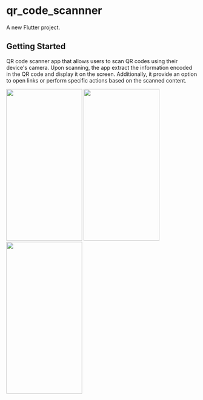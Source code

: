 # qr_code_scannner

A new Flutter project.

## Getting Started

QR code scanner app that allows users to scan QR codes using their device's camera. Upon scanning, the app extract the information encoded in the QR code and display it on the screen. Additionally, it provide an option to open links or perform specific actions based on the scanned content.

<div>
<img src="https://github.com/Ashraf50/qr_code_scannner/assets/121103042/b278efc2-9c26-4043-ae2c-efdb49a70d46" width="200" height="400" >
  
<img src="https://github.com/Ashraf50/qr_code_scannner/assets/121103042/77981dc1-d5b3-4788-b333-07b7ddcc2fe8" width="200" height="400">

<img src="https://github.com/Ashraf50/qr_code_scannner/assets/121103042/43549848-4cf6-4ff8-bb68-40f0f53283ae" width="200" height="400"  >
</div>
